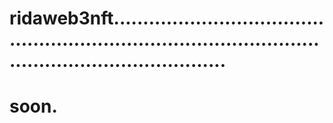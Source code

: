 # ridaweb3nft..............................................................................................................................
# soon.

